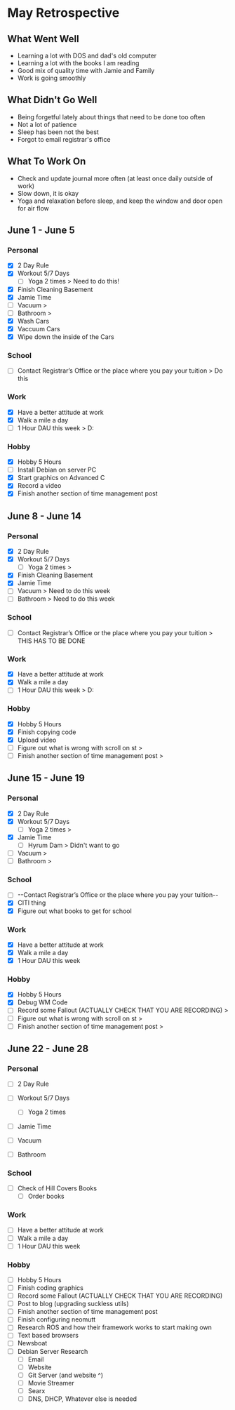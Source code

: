 # May Retrospective
## What Went Well
* Learning a lot with DOS and dad's old computer
* Learning a lot with the books I am reading
* Good mix of quality time with Jamie and Family
* Work is going smoothly

## What Didn't Go Well
* Being forgetful lately about things that need to be done too often
* Not a lot of patience
* Sleep has been not the best
* Forgot to email registrar's office

## What To Work On
* Check and update journal more often (at least once daily outside of work)
* Slow down, it is okay
* Yoga and relaxation before sleep, and keep the window and door open for air flow

## June 1 - June 5
### Personal
- [X] 2 Day Rule
- [X] Workout 5/7 Days
  - [ ] Yoga 2 times > Need to do this!
- [X] Finish Cleaning Basement 
- [X] Jamie Time
- [ ] Vacuum > 
- [ ] Bathroom >
- [X] Wash Cars
- [X] Vaccuum Cars
- [X] Wipe down the inside of the Cars

### School
- [ ] Contact Registrar’s Office or the place where you pay your tuition > Do this 

### Work 
- [X] Have a better attitude at work
- [X] Walk a mile a day
- [ ] 1 Hour DAU this week > D:

### Hobby
- [X] Hobby 5 Hours
- [ ] Install Debian on server PC 
- [X] Start graphics on Advanced C
- [X] Record a video 
- [X] Finish another section of time management post 

## June 8 - June 14
### Personal
- [X] 2 Day Rule
- [X] Workout 5/7 Days
  - [ ] Yoga 2 times > 
- [X] Finish Cleaning Basement 
- [X] Jamie Time
- [ ] Vacuum > Need to do this week
- [ ] Bathroom > Need to do this week

### School
- [ ] Contact Registrar’s Office or the place where you pay your tuition > THIS HAS TO BE DONE

### Work 
- [X] Have a better attitude at work
- [X] Walk a mile a day
- [ ] 1 Hour DAU this week > D:

### Hobby
- [X] Hobby 5 Hours
- [X] Finish copying code
- [X] Upload video
- [ ] Figure out what is wrong with scroll on st > 
- [ ] Finish another section of time management post >

## June 15 - June 19
### Personal
- [X] 2 Day Rule
- [X] Workout 5/7 Days
  - [ ] Yoga 2 times >
- [X] Jamie Time
	- [ ] Hyrum Dam > Didn't want to go
- [ ] Vacuum >
- [ ] Bathroom >

### School
- [ ] --Contact Registrar’s Office or the place where you pay your tuition--
- [X] CITI thing
- [X] Figure out what books to get for school

### Work 
- [X] Have a better attitude at work
- [X] Walk a mile a day
- [X] 1 Hour DAU this week

### Hobby
- [X] Hobby 5 Hours
- [X] Debug WM Code
- [ ] Record some Fallout (ACTUALLY CHECK THAT YOU ARE RECORDING) > 
- [ ] Figure out what is wrong with scroll on st > 
- [ ] Finish another section of time management post > 

## June 22 - June 28
### Personal
- [ ] 2 Day Rule
- [ ] Workout 5/7 Days
  - [ ] Yoga 2 times
- [ ] Jamie Time
	
- [ ] Vacuum 
- [ ] Bathroom

### School
- [ ] Check of Hill Covers Books
	- [ ] Order books

### Work 
- [ ] Have a better attitude at work
- [ ] Walk a mile a day
- [ ] 1 Hour DAU this week

### Hobby
- [ ] Hobby 5 Hours
- [ ] Finish coding graphics
- [ ] Record some Fallout (ACTUALLY CHECK THAT YOU ARE RECORDING)
- [ ] Post to blog (upgrading suckless utils)
- [ ] Finish another section of time management post 
- [ ] Finish configuring neomutt
- [ ] Research ROS and how their framework works to start making own
- [ ] Text based browsers
- [ ] Newsboat
- [ ] Debian Server Research
	- [ ] Email
	- [ ] Website
	- [ ] Git Server (and website ^)
	- [ ] Movie Streamer
	- [ ] Searx
	- [ ] DNS, DHCP, Whatever else is needed
